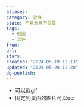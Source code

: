 ```yaml
---
aliases: 
category: 软件
state: 不紧急且不重要
tags:
  - 截图
  - 软件
from: 
url: 
stars: 
created: "2024-05-19 12:13"
updated: "2024-05-28 12:28"
dg-publish: 
---
```

- 可以截gif
- 固定到桌面的图片可以ocr